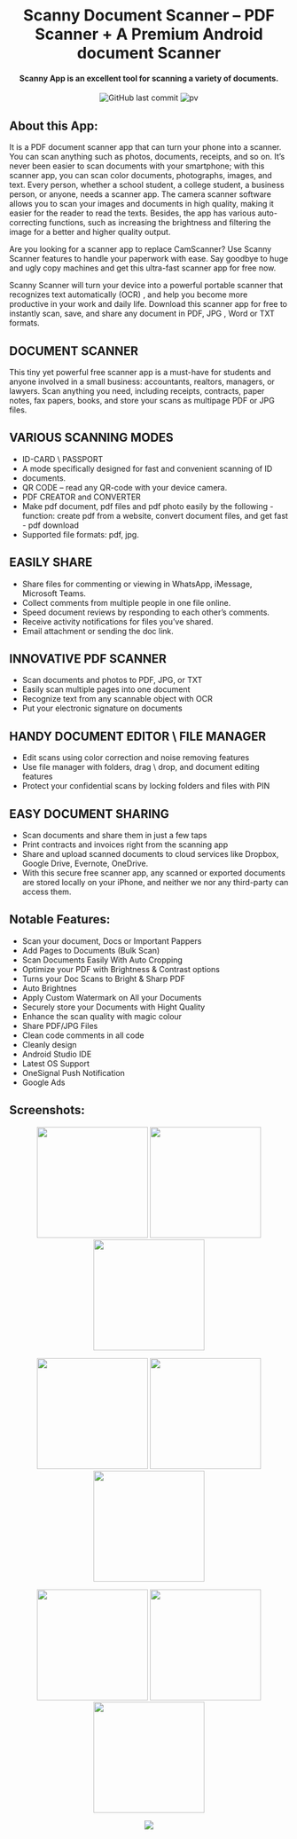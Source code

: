 
  <h1 align="center">Scanny Document Scanner – PDF Scanner + A Premium Android document Scanner</h1>
  
  <h4 align="center">Scanny App is an excellent tool for scanning a variety of documents.</h4>
  
<div align="center">

![GitHub last commit](https://img.shields.io/github/last-commit/AndroidWithRossyn/Scanny-Document-Scanner-CamScanner)
![pv](https://pageview.vercel.app/?github_repo=Scanny-Document-Scanner-CamScanner)

</div>

## About this App:
It is a PDF document scanner app that can turn your phone into a scanner. You can scan anything such as photos, documents, receipts, and so on.
It’s never been easier to scan documents with your smartphone; with this scanner app, you can scan color documents, photographs, images, and text. Every person, whether a school student, a college student, a business person, or anyone, needs a scanner app. The camera scanner software allows you to scan your images and documents in high quality, making it easier for the reader to read the texts. Besides, the app has various auto-correcting functions, such as increasing the brightness and filtering the image for a better and higher quality output.

Are you looking for a scanner app to replace CamScanner?
Use Scanny Scanner features to handle your paperwork with ease.
Say goodbye to huge and ugly copy machines and get this ultra-fast scanner app for free now.

Scanny Scanner will turn your device into a powerful portable scanner that recognizes text automatically (OCR) , and help you become more productive in your work and daily life. Download this scanner app for free to instantly scan, save, and share any document in PDF, JPG , Word or TXT formats.

## DOCUMENT SCANNER
This tiny yet powerful free scanner app is a must-have for students and anyone involved in a small business: accountants, realtors, managers, or lawyers. Scan anything you need, including receipts, contracts, paper notes, fax papers, books, and store your scans as multipage PDF or JPG files.

## VARIOUS SCANNING MODES
- ID-CARD \ PASSPORT 
- A mode specifically designed for fast and convenient scanning of ID
- documents.
- QR CODE – read any QR-code with your device camera.
- PDF CREATOR and CONVERTER
- Make pdf document, pdf files and pdf photo easily by the following - function: create pdf from a website, convert document files, and get fast - pdf download
- Supported file formats: pdf, jpg.

## EASILY SHARE
- Share files for commenting or viewing in WhatsApp, iMessage, Microsoft Teams.
- Collect comments from multiple people in one file online.
- Speed document reviews by responding to each other’s comments.
- Receive activity notifications for files you’ve shared.
- Email attachment or sending the doc link.

## INNOVATIVE PDF SCANNER
- Scan documents and photos to PDF, JPG, or TXT
- Easily scan multiple pages into one document
- Recognize text from any scannable object with OCR
- Put your electronic signature on documents

## HANDY DOCUMENT EDITOR \ FILE MANAGER
- Edit scans using color correction and noise removing features
- Use file manager with folders, drag \ drop, and document editing features
- Protect your confidential scans by locking folders and files with PIN

## EASY DOCUMENT SHARING
- Scan documents and share them in just a few taps
- Print contracts and invoices right from the scanning app
- Share and upload scanned documents to cloud services like Dropbox, Google Drive, Evernote, OneDrive.
- With this secure free scanner app, any scanned or exported documents are stored locally on your iPhone, and neither we nor any third-party can access them.

## Notable Features:
* Scan your document, Docs or Important Pappers
* Add Pages to Documents (Bulk Scan)
* Scan Documents Easily With Auto Cropping
* Optimize your PDF with Brightness & Contrast options
* Turns your Doc Scans to Bright & Sharp PDF
* Auto Brightnes
* Apply Custom Watermark on All your Documents
* Securely store your Documents with Hight Quality
* Enhance the scan quality with magic colour
* Share PDF/JPG Files
* Clean code comments in all code
* Cleanly design
* Android Studio IDE
* Latest OS Support
* OneSignal Push Notification
* Google Ads





  
## Screenshots:

 <p align="center">
    <a>
      <img src="https://user-images.githubusercontent.com/118904953/213910779-c2247717-cfc4-4ff7-ba37-aea715b50f2d.jpg" hight="400" width="200" />
    </a>
 <a>
      <img src="https://user-images.githubusercontent.com/118904953/213910783-14d3980a-36f2-495d-b1ed-333a705f38cb.jpg" hight="400" width="200" />
    </a>
  <a>
      <img src="https://user-images.githubusercontent.com/118904953/213910784-1c69ecfc-c086-41db-a9bf-cabf593b3722.jpg" hight="400" width="200" />
    </a>
 
  </p>


 <p align="center">
    <a>
      <img src="https://user-images.githubusercontent.com/118904953/213910785-80903567-72cb-4a13-b067-e45c54fd7db8.jpg" hight="400" width="200" />
    </a>
        <a>
      <img src="https://user-images.githubusercontent.com/118904953/213910786-eec85a2b-e2c3-4c0c-896b-3b25c7b2597b.jpg" hight="400" width="200" />
    </a> 
    <a>
      <img src="https://user-images.githubusercontent.com/118904953/213910787-f8a80d71-505b-4f8e-9c77-1b255dfc258a.jpg" hight="400" width="200" />
    </a>
  </p>
<p align="center">
    <a>
      <img src="https://user-images.githubusercontent.com/118904953/213910789-bac9e13c-e4b9-406a-9980-abc322f1a093.jpg" hight="400" width="200" />
    </a>
        <a>
      <img src="https://user-images.githubusercontent.com/118904953/213910790-111ee79b-720a-4b1e-983f-590f1fa7ac94.jpg" hight="400" width="200" />
    </a> 
    <a>
      <img src="https://user-images.githubusercontent.com/118904953/213910794-445add3d-5099-4151-be78-f64930234c87.jpg" hight="400" width="200" />
    </a>
  </p>
  

  


  
<p align="center">
  <img src="https://capsule-render.vercel.app/api?type=waving&color=gradient&height=60&section=footer"/>
</p>
